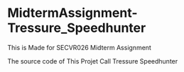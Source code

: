 # MidtermAssignment-Tressure_Speedhunter

This is Made for SECVR026 Midterm Assignment

The source code of This Projet Call Tressure Speedhunter 
